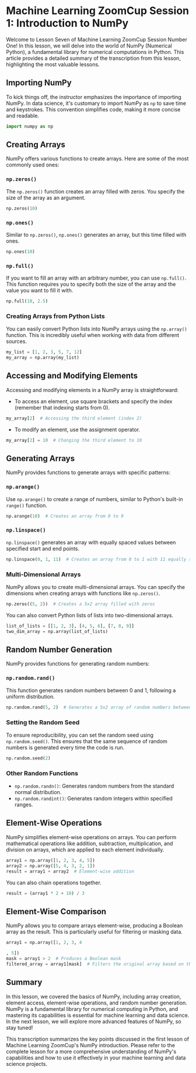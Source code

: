 # Machine Learning ZoomCup Session 1: Introduction to NumPy

Welcome to Lesson Seven of Machine Learning ZoomCup Session Number One! In this lesson, we will delve into the world of NumPy (Numerical Python), a fundamental library for numerical computations in Python. This article provides a detailed summary of the transcription from this lesson, highlighting the most valuable lessons.

## Importing NumPy

To kick things off, the instructor emphasizes the importance of importing NumPy. In data science, it's customary to import NumPy as `np` to save time and keystrokes. This convention simplifies code, making it more concise and readable.

```python
import numpy as np
```

## Creating Arrays

NumPy offers various functions to create arrays. Here are some of the most commonly used ones:

### `np.zeros()`

The `np.zeros()` function creates an array filled with zeros. You specify the size of the array as an argument.

```python
np.zeros(10)
```

### `np.ones()`

Similar to `np.zeros()`, `np.ones()` generates an array, but this time filled with ones.

```python
np.ones(10)
```

### `np.full()`

If you want to fill an array with an arbitrary number, you can use `np.full()`. This function requires you to specify both the size of the array and the value you want to fill it with.

```python
np.full(10, 2.5)
```

### Creating Arrays from Python Lists

You can easily convert Python lists into NumPy arrays using the `np.array()` function. This is incredibly useful when working with data from different sources.

```python
my_list = [1, 2, 3, 5, 7, 12]
my_array = np.array(my_list)
```

## Accessing and Modifying Elements

Accessing and modifying elements in a NumPy array is straightforward:

- To access an element, use square brackets and specify the index (remember that indexing starts from 0).

```python
my_array[2]  # Accessing the third element (index 2)
```

- To modify an element, use the assignment operator.

```python
my_array[2] = 10  # Changing the third element to 10
```

## Generating Arrays

NumPy provides functions to generate arrays with specific patterns:

### `np.arange()`

Use `np.arange()` to create a range of numbers, similar to Python's built-in `range()` function.

```python
np.arange(10)  # Creates an array from 0 to 9
```

### `np.linspace()`

`np.linspace()` generates an array with equally spaced values between specified start and end points.

```python
np.linspace(0, 1, 11)  # Creates an array from 0 to 1 with 11 equally spaced values
```

### Multi-Dimensional Arrays

NumPy allows you to create multi-dimensional arrays. You can specify the dimensions when creating arrays with functions like `np.zeros()`.

```python
np.zeros((5, 2))  # Creates a 5x2 array filled with zeros
```

You can also convert Python lists of lists into two-dimensional arrays.

```python
list_of_lists = [[1, 2, 3], [4, 5, 6], [7, 8, 9]]
two_dim_array = np.array(list_of_lists)
```

## Random Number Generation

NumPy provides functions for generating random numbers:

### `np.random.rand()`

This function generates random numbers between 0 and 1, following a uniform distribution.

```python
np.random.rand(5, 2)  # Generates a 5x2 array of random numbers between 0 and 1
```

### Setting the Random Seed

To ensure reproducibility, you can set the random seed using `np.random.seed()`. This ensures that the same sequence of random numbers is generated every time the code is run.

```python
np.random.seed(2)
```

### Other Random Functions

- `np.random.randn()`: Generates random numbers from the standard normal distribution.
- `np.random.randint()`: Generates random integers within specified ranges.

## Element-Wise Operations

NumPy simplifies element-wise operations on arrays. You can perform mathematical operations like addition, subtraction, multiplication, and division on arrays, which are applied to each element individually.

```python
array1 = np.array([1, 2, 3, 4, 5])
array2 = np.array([5, 4, 3, 2, 1])
result = array1 + array2  # Element-wise addition
```

You can also chain operations together.

```python
result = (array1 * 2 + 10) / 3
```

## Element-Wise Comparison

NumPy allows you to compare arrays element-wise, producing a Boolean array as the result. This is particularly useful for filtering or masking data.

```python
array1 = np.array([1, 2, 3, 4

, 5])
mask = array1 > 2  # Produces a Boolean mask
filtered_array = array1[mask]  # Filters the original array based on the mask
```

## Summary

In this lesson, we covered the basics of NumPy, including array creation, element access, element-wise operations, and random number generation. NumPy is a fundamental library for numerical computing in Python, and mastering its capabilities is essential for machine learning and data science. In the next lesson, we will explore more advanced features of NumPy, so stay tuned!

This transcription summarizes the key points discussed in the first lesson of Machine Learning ZoomCup's NumPy introduction. Please refer to the complete lesson for a more comprehensive understanding of NumPy's capabilities and how to use it effectively in your machine learning and data science projects.